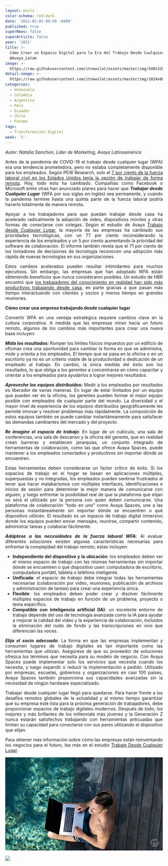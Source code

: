 ```yaml
---
layout: posts
color-schema: red-dark
date: '2021-02-03 09:50 -0400'
published: true
superNews: false
superArticle: false
year: '2021'
title: >-
  Cómo Crear un Espacio Digital para la Era del Trabajo Desde Cualquier Lugar
  @Avaya_Latam
image: >-
  https://raw.githubusercontent.com/itnewslat/assets/master/img/540x320/Trabajo-comodo-p.jpg
detail-image: >-
  https://raw.githubusercontent.com/itnewslat/assets/master/img/1024x680/Trabajo-comodo-g.jpg
categories:
  - Venezuela
  - Colombia
  - Argentina
  - Perú
  - Ecuador
  - Chile
  - Panama
tags:
  - Transformación Digital
week: '5'
---
```

<p style="text-align: justify;"><strong></strong></p>
<p style="text-align: justify;"><em>Autor</em><em>: Natalia Sanchon, Líder de Marketing, Avaya Latinoamérica</em></p>
<p style="text-align: justify;">Antes de la pandemia de COVID-19 el trabajo desde cualquier lugar (WFA) era una tendencia prometedora, pero no estaba completamente disponible para los empleados. Según PEW Research, solo el <a href="https://www.pewresearch.org/fact-tank/2020/03/20/before-the-coronavirus-telework-was-an-optional-benefit-mostly-for-the-affluent-few/">7 por ciento de la fuerza laboral civil en los Estados Unidos tenía la opción de trabajar de forma remota</a>. Hoy, todo esto ha cambiado. Compañías como Facebook o Microsoft entre otras han anunciado planes para hacer que <strong><em>Trabajar desde Cualquier Lugar</em></strong> (WFA por sus siglas en inglés) sea permanente, y cuando la pandemia termine hasta una quinta parte de la fuerza laboral podría hacerlo totalmente de manera remota.</p>
<p style="text-align: justify;">Apoyar a los trabajadores para que puedan trabajar desde casa ha acelerado radicalmente la adopción de video, dispositivos móviles y otras formas de conectarse con colegas. Según el estudio de Avaya <a href="https://www.avaya.com/es/about-avaya/newsroom/2020/esp_np_mx_20201029/">Trabajo desde Cualquier Lugar</a>, la mayoría de las empresas ha cambiado sus prioridades tecnológicas, con un 77 por ciento reconsiderando la experiencia de los empleados y un 5 por ciento aumentando la prioridad del software de colaboración. El informe también revela que el 71 por ciento de los tomadores de decisiones de tecnología reconocen una adopción más rápida de nuevas tecnologías en sus organizaciones.</p>
<p style="text-align: justify;">Estos cambios acelerados pueden resultar intimidantes para muchos ejecutivos. Sin embargo, las empresas que han adoptado WFA están obteniendo beneficios que nunca consideraron posibles. Un estudio de HBR encontró que <a href="https://hbr.org/2020/08/research-knowledge-workers-are-more-productive-from-home">los trabajadores del conocimiento en realidad han sido más productivos trabajando desde casa</a>, en parte gracias a que pasan más tiempo interactuando con clientes y socios y menos tiempo en grandes reuniones.</p>
<p style="text-align: justify;"><strong>Cómo crear una empresa trabajando desde cualquier lugar</strong></p>
<p style="text-align: justify;">Convertir WFA en una ventaja estratégica requiere cambios clave en la cultura corporativa. A medida que las empresas miran hacia un futuro remoto, algunos de los cambios más importantes para crear una nueva base incluyen:</p>
<p style="text-align: justify;"><strong><em>Mida los resultados: </em></strong>Romper los límites físicos impuestos por un edificio de oficinas crea una oportunidad para cambiar la forma en que se administra, mide y orienta a los empleados. El tiempo que se pasa en la oficina o en un escritorio ya no es un criterio viable de la productividad o dedicación de un empleado al trabajo. En cambio, la única medida del éxito son los resultados, lo que obliga a los gerentes a concentrarse en cómo capacitar y orientar a los empleados para ayudarlos a lograr mejores resultados.</p>
<p style="text-align: justify;"><strong><em>Aproveche los equipos distribuidos:</em></strong> Medir a los empleados por resultados es liberador de varias maneras. En lugar de estar limitados por un equipo que pueden ver en la oficina, los gerentes pueden formar el mejor equipo posible con empleados de cualquier parte del mundo. La diversidad y el mayor nivel de experiencia de los equipos distribuidos geográficamente les permite innovar y resolver problemas más rápidamente. La composición de estos equipos también se puede cambiar instantáneamente para satisfacer las demandas cambiantes del mercado y del proyecto.</p>
<p style="text-align: justify;"><strong><em>Re imagine el espacio de trabajo</em></strong>: En lugar de un cubículo, una sala de conferencias, una sala de descanso y la oficina del gerente, que en realidad crean barreras y establecen jerarquías, un conjunto integrado de herramientas de colaboración, como las que ofrece Avaya Spaces, puede mantener a los empleados conectados y productivos sin importar dónde se encuentren.</p>
<p style="text-align: justify;">Estas herramientas deben considerarse un factor crítico de éxito. Si los espacios de trabajo en el hogar se basan en aplicaciones múltiples, superpuestas y no integradas, los empleados pueden sentirse frustrados al tener que hacer malabarismos con múltiples interfaces, identificaciones e inicios de sesión para determinar la mejor manera de comunicarse con alguien, y luego enfrentar la posibilidad real de que la plataforma que elijan no será el utilizado por la persona con quien deben comunicarse. Una plataforma de colaboración “todo en uno” como Avaya Spaces, une a las personas instantáneamente sin importar dónde se encuentren o qué dispositivo utilicen. El resultado es un espacio de trabajo digital inmersivo donde los equipos pueden enviar mensajes, reunirse, compartir contenido, administrar tareas y colaborar fácilmente.</p>
<p style="text-align: justify;"><strong><em>Adáptese a las necesidades de la fuerza laboral WFA</em></strong>: Al evaluar diferentes soluciones existen algunas características necesarias para enfrentar la complejidad del trabajo remoto; estas incluyen:</p>

<ul style="list-style-type: disc; text-align: justify;">
	<li><strong>Independiente del dispositivo y la ubicación</strong>: los empleados deben ver el mismo espacio de trabajo con las mismas herramientas sin importar dónde se encuentren o qué dispositivo usen: computadora de escritorio, computadora portátil, tableta o teléfono inteligente.</li>
	<li><strong>Unificada</strong>: el espacio de trabajo debe integrar todas las herramientas necesarias (colaboración por video, reuniones, publicación de archivos y administración de tareas) para crear una experiencia única.</li>
	<li><strong>Flexible</strong>: los empleados deben poder crear y disolver fácilmente múltiples espacios de trabajo en función de un problema, proyecto o tema específico.</li>
	<li><strong>Compatible con inteligencia artificial (IA)</strong>: un excelente entorno de trabajo depende del uso de tecnología avanzada como la IA para ayudar a mejorar la calidad del video y la experiencia de colaboración, incluidos la eliminación del ruido de fondo y las transcripciones en vivo que diferencian las voces.<strong><em> </em></strong></li>
</ul>
<p style="text-align: justify;"><strong><em>Elija el socio adecuado</em></strong>: La forma en que las empresas implementan y consumen lugares de trabajo digitales es tan importante como las herramientas que utilizan. Asegúrese de que su proveedor de soluciones ofrezca los términos que necesita para su modelo de negocio. Con Avaya Spaces puede implementar solo los servicios que necesita cuando los necesita, y luego expandir o reducir la implementación a pedido. Utilizado por empresas, escuelas, gobiernos y organizaciones en casi 100 países, Avaya Spaces también proporciona sus capacidades avanzadas sin la necesidad de ningún hardware especializado.</p>
<p style="text-align: justify;">Trabajar desde cualquier lugar llegó para quedarse. Para hacer frente a los desafíos remotos globales de la actualidad y al mismo tiempo garantizar que su empresa esté lista para la próxima generación de trabajadores, debe proporcionar espacios de trabajo digitales modernos. Después de todo, los mejores y más brillantes de los millennials más jóvenes y la Generación Z nunca estarán satisfechos trabajando con herramientas anticuadas que limitan su capacidad para conectarse con sus pares utilizando el dispositivo que elijan.</p>
<p style="text-align: justify;">Para obtener más información sobre cómo las empresas están reinventando los negocios para el futuro, lea más en el estudio <a href="https://www.avaya.com/es/about-avaya/newsroom/2020/esp_np_mx_20201029/">Trabaje Desde Cualquier Lugar</a>.</p>

![](https://raw.githubusercontent.com/itnewslat/assets/master/img/540x320/Trabajo-comodo-p.jpg)

<img src="https://tracker.metricool.com/c3po.jpg?hash=56f88a41e39ab42c063cc51676587a04"/>
